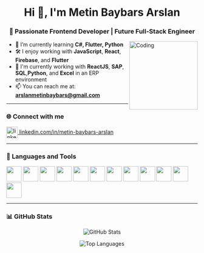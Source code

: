 <h1 align="center">Hi 👋, I'm Metin Baybars Arslan</h1>
<h3 align="center">🚀 Passionate Frontend Developer | Future Full-Stack Engineer</h3>

<img align="right" alt="Coding" width="180" src="https://media2.giphy.com/media/zhYSVCirREeIZtONCI/giphy.gif?cid=790b7611e1qthk1yel32uexefek4t3bdkpkd5b1z28mc2a1x&ep=v1_internal_gif_by_id&ct=s">

- 🌱 I’m currently learning **C#, Flutter, Python**  
- 🛠️ I enjoy working with **JavaScript**, **React**, **Firebase**, and **Flutter**  
- 💼 I'm currently working with **ReactJS**, **SAP**, **SQL**,**Python**, and **Excel** in an ERP environment  
- 📫 You can reach me at: **arslanmetinbaybars@gmail.com**

---

### 🌐 Connect with me
<p align="left">
  <a href="https://www.linkedin.com/in/metin-baybars-arslan-a0b583233/" target="blank">
    <img align="center" src="https://cdn.jsdelivr.net/gh/devicons/devicon/icons/linkedin/linkedin-original.svg" alt="linkedin" height="30" width="30" />
    linkedin.com/in/metin-baybars-arslan
  </a>
</p>

---

### 🧰 Languages and Tools
<p align="left">
  <a href="https://reactjs.org/" target="_blank"><img src="https://cdn.jsdelivr.net/gh/devicons/devicon/icons/react/react-original.svg" width="40" height="40"/></a>
  <a href="https://www.javascript.com/" target="_blank"><img src="https://cdn.jsdelivr.net/gh/devicons/devicon/icons/javascript/javascript-original.svg" width="40" height="40"/></a>
  <a href="https://www.w3.org/html/" target="_blank"><img src="https://cdn.jsdelivr.net/gh/devicons/devicon/icons/html5/html5-original.svg" width="40" height="40"/></a>
  <a href="https://www.w3schools.com/css/" target="_blank"><img src="https://cdn.jsdelivr.net/gh/devicons/devicon/icons/css3/css3-original.svg" width="40" height="40"/></a>
  <a href="https://getbootstrap.com/" target="_blank"><img src="https://cdn.jsdelivr.net/gh/devicons/devicon/icons/bootstrap/bootstrap-plain.svg" width="40" height="40"/></a>
  <a href="https://firebase.google.com/" target="_blank"><img src="https://www.vectorlogo.zone/logos/firebase/firebase-icon.svg" width="40" height="40"/></a>
  <a href="https://flutter.dev/" target="_blank"><img src="https://www.vectorlogo.zone/logos/flutterio/flutterio-icon.svg" width="40" height="40"/></a>
  <a href="https://dart.dev/" target="_blank"><img src="https://www.vectorlogo.zone/logos/dartlang/dartlang-icon.svg" width="40" height="40"/></a>
  <a href="https://www.mysql.com/" target="_blank"><img src="https://cdn.jsdelivr.net/gh/devicons/devicon/icons/mysql/mysql-original.svg" width="40" height="40"/></a>
  <a href="https://www.java.com/" target="_blank"><img src="https://cdn.jsdelivr.net/gh/devicons/devicon/icons/java/java-original.svg" width="40" height="40"/></a>
  <a href="https://learn.microsoft.com/en-us/dotnet/csharp/" target="_blank"><img src="https://cdn.jsdelivr.net/gh/devicons/devicon/icons/csharp/csharp-original.svg" width="40" height="40"/></a>
  <a href="https://reactnative.dev/" target="_blank"><img src="https://reactnative.dev/img/header_logo.svg" width="40" height="40"/></a>
</p>

---

### 📊 GitHub Stats
<p align="center">
  <img src="https://github-readme-stats.vercel.app/api?username=metinbaybars&show_icons=true&theme=default" alt="GitHub Stats" />
</p>

<p align="center">
  <img src="https://github-readme-stats.vercel.app/api/top-langs/?username=metinbaybars&layout=compact&theme=default" alt="Top Languages" />
</p>
